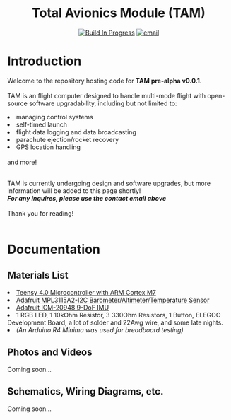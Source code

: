 <!-- header -->

<h1 align="center">Total Avionics Module (TAM)</h1>
<p align="center">
<a href=""><img src="https://img.shields.io/badge/version-pre_alpha_v0.0.1-red" alt="Build In Progress"></a>
<a href="mailto:abhigyaa@uci.edu"><img src="https://img.shields.io/badge/contact-abhigyaa@uci.edu-blue" alt="email"></a>
</p>

<!-- introduction --> 

# Introduction 
Welcome to the repository hosting code for <b>TAM pre-alpha v0.0.1</b>. <br><br>
TAM is an flight computer designed to handle multi-mode flight with open-source software upgradability, including but not limited to:
<li>managing control systems</li><li>self-timed launch</li><li>flight data logging and data broadcasting</li><li>parachute ejection/rocket recovery</li><li>GPS location handling</li> <br>and more! <br><br>

TAM is currently undergoing design and software upgrades, but more information will be added to this page shortly! <br>
<b><i>For any inquires, please use the contact email above</b></i><br><br>
Thank you for reading! <br><br>

<!-- documentation -->

# Documentation 
## Materials List 
<li> <a href="https://www.pjrc.com/store/teensy40.html">Teensy 4.0 Microcontroller with ARM Cortex M7</a> </li>
<li> <a href="https://www.adafruit.com/product/1893?gclid=CjwKCAjwjaWoBhAmEiwAXz8DBbLDT-5seaA8vgF_WWSk99L6WS4i_5ePbcoDpMWpPAwpMfeOV1QisxoCh2IQAvD_BwE">Adafruit MPL3115A2-I2C Barometer/Altimeter/Temperature Sensor</a></li>
<li> <a href="https://learn.adafruit.com/adafruit-tdk-invensense-icm-20948-9-dof-imu">Adafruit ICM-20948 9-DoF IMU</a> </li>
<li> 1 RGB LED, 1 10kOhm Resistor, 3 330Ohm Resistors, 1 Button, ELEGOO Development Board, a lot of solder and 22Awg wire, and some late nights. </li>
<li> <i>(An Arduino R4 Minima was used for breadboard testing)</i></li>


## Photos and Videos 
Coming soon...

## Schematics, Wiring Diagrams, etc. 
Coming soon...

